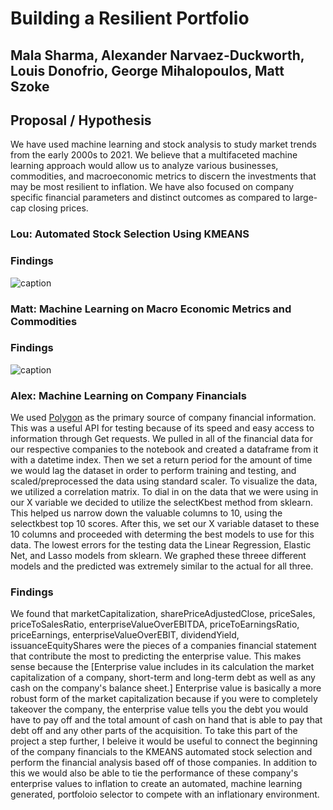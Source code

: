 # Building a Resilient Portfolio
## Mala Sharma, Alexander Narvaez-Duckworth, Louis Donofrio, George Mihalopoulos, Matt Szoke



## Proposal / Hypothesis

We have used machine learning and stock analysis to study market trends from the early 2000s to 2021. We believe that a multifaceted machine learning approach would allow us to analyze various businesses, commodities, and macroeconomic metrics to discern the investments that may be most resilient to inflation. We have also focused on company specific financial parameters and distinct outcomes as compared to large-cap closing prices.

### Lou: Automated Stock Selection Using KMEANS

### Findings <br>
![caption](image)<br>

### Matt: Machine Learning on Macro Economic Metrics and Commodities

### Findings <br>


![caption](image)<br>

### Alex: Machine Learning on Company Financials

We used [Polygon](https://polygon.io/stocks) as the primary source of company financial information. This was a useful API for testing because of its speed and easy access to information through Get requests. We pulled in all of the financial data for our respective companies to the notebook and created a dataframe from it with a datetime index. Then we set a return period for the amount of time we would lag the dataset in order to perform training and testing, and scaled/preprocessed the data using standard scaler. To visualize the data, we utilized a correlation matrix. To dial in on the data that we were using in our X variable we decided to utilize the selectKbest method from sklearn. This helped us narrow down the valuable columns to 10, using the selectkbest top 10 scores. After this, we set our X variable dataset to these 10 columns and proceeded with determing the best models to use for this data. The lowest errors for the testing data the Linear Regression, Elastic Net, and Lasso models from sklearn. We graphed these threee different models and the predicted was extremely similar to the actual for all three. 

### Findings 

We found that marketCapitalization,	sharePriceAdjustedClose, priceSales, priceToSalesRatio, enterpriseValueOverEBITDA, priceToEarningsRatio, priceEarnings, enterpriseValueOverEBIT, dividendYield, issuanceEquityShares were the pieces of a companies financial statement that contribute the most to predicting the enterprise value. This makes sense because the [Enterprise value includes in its calculation the market capitalization of a company, short-term and long-term debt as well as any cash on the company's balance sheet.] Enterprise value is basically a more robust form of the market capitalization because if you were to completely takeover the company, the enterprise value tells you the debt you would have to pay off and the total amount of cash on hand that is able to pay that debt off and any other parts of the acquisition. To take this part of the project a step further, I beleive it would be useful to connect the beginning of the company financials to the KMEANS automated stock selection and perform the financial analysis based off of those companies. In addition to this we would also be able to tie the performance of these company's enterprise values to inflation to create an automated, machine learning generated, portfoloio selector to compete with an inflationary environment.

